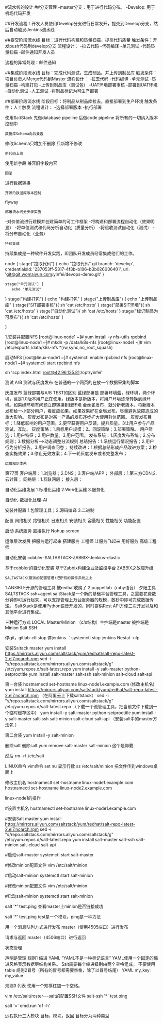 #流水线的设计
##分支管理
-master分支：用于进行代码分布。
-Develop:	用于机场代码开发


##开发流程
1.开发人员使用Develop分支进行日常发开，提交到Develop分支，然后自动触发Jenkins流水线



##提交阶段流水线
目标：进行代码构建和质量扫描，提高代码质量
触发条件：开发push代码到develop分支
流程设计：
-拉去代码
-代码编译
-单元测试
-代码质量扫描
-邮件通知开发人员

流程的异常处理：邮件通知




##集成阶段流水线
目标：完成代码测试，生成制品，并上传到制品库
触发条件：项目负责人Merge代码到Master
流程设计：
-拉去代码
-代码编译
-单元测试
-质量扫描
-构建打包 
-上传到制品库（测试包）
-UAT环境部署审核
-部署到UAT环境
-自动化测试
-人工测试
-将制品标记为可生产部署





##部署阶段流水线
阶段目标：将制品从制品库拉去，直接部署到生产环境
触发条件：人工触发
流程设计：
-选择部署版本
-执行部署

使用SaltStack 
先做database pipeline 后做code pipeline
将所有的一切纳入版本控制中


	数据库Schema向后兼容
修改Schema只增加不删除
只新增不修改

	新代码上线
使用新字段
兼容旧字段内容

	回滚
进行数据转换


	开源的数据库版本控制
flyway

	部署流水线分步骤实施
-对价值流进行建模并创建简单的可工作框架
-将构建和部署流程自动化（效果明显）
-将单位测试和代码分析自动化（质量分析）
-将验收测试自动化（测试）
-将分布自动化（业务）



	持续集成
持续集成是一种软件开发实践，即团队开发成员经常集成他们的工作。







node {
   stage("拉取代码") {
       echo "拉取代码"
       git branch: 'develop', credentialsId: '237053ff-5317-4f3b-b106-b3b026006401', url: 'git@git.womaiyun.com:yinfei/devops-demo.git'
   }
   
    stage("单元测试") {
       echo "单元测试"
   }
   stage("构建打包") {
       echo "构建打包"
   }
   stage("上传制品库") {
       echo "上传制品库"
   }
   stage("SIT部署审核"){
       sh 'cat /etc/hosts'
   }
   stage("部署SIT环境"){
       sh 'cat /etc/hosts'
   }
   stage("自动化测试"){
       sh 'cat /etc/hosts'
   }
   stage("标记制品为可发布"){
       sh 'cat /etc/hosts'
   }
   
}



1.安装并配置NFS
[root@linux-node1 ~]# yum install -y nfs-utils rpcbind
[root@linux-node1 ~]# mkdir -p /data/k8s-nfs
[root@linux-node1 ~]# vim /etc/exports
/data/k8s-nfs *(rw,sync,no_root_squash)

启动NFS
[root@linux-node1 ~]# systemctl enable rpcbind nfs
[root@linux-node1 ~]# systemctl start rpcbind nfs


 sh 'scp index.html root@42.96.135.81:/opt/yinfei'

测试
A/B 测试与灰度发布
在普通的一个网页的在放一个数据采集的脚本

灰度发布
蓝绿部署与A/B TEST的区别
蓝绿部署是 部署环境蓝，绿环境，两个环境，蓝是1.0版本用户正在使用。绿版本是新版本，将用户环境逐渐转换到绿环境。如果绿环境有问题立即转换到绿环境
金丝雀发布，就分新老版本，将新版本发布给一小部分用户，看反应如果，如果效果好在全局发布。尽量避免故障造成的重大影响。
灰度发布是对某一产品的发布逐步扩大使用群体范围。
灰度发布目标：1.降低影响的用户范围。2.更早获得用户反馈，提升质量。3让用户参与产品测试，互动。
灰度策略：1.目标用户规模；2。回滚策略；3.部署策略。
用户筛选：1.用户特征；2.用户数量。3.用户范围。
发布系统：1.灰度发布系统；2.分布规则；3.数据分析-->动态调整分流规则
总结报告：1.系统运行情况报告；2.用户行为分析报告。3.用户调查问卷；
持续改进：1.根据总结形成产品改进方案；2.检查实施效果；3.停止无效方案；4.下一轮灰度发布或者完整发布；




	运维知识体系
第77页
客户端层：1.浏览器；2.DNS；3.客户端/APP；
外部层：1.第三方CDN;2.云计算；
网络层：1.互联网层；
接入层：



自动化运维发展
1.标准化运维
2.Web化运维
3.服务化



自动化-数据化处理-AI


安装并配置
1.包管理工具；2.源码编译 3.二进制

配置
网络相关
路径相关
日志相关
安装相关
容量相关
性能相关
功能配置

启动
系统服务
直接执行
Nohup
screen





运维层次发展
把服务运行起来 搭建服务 工程师
让服务飞起来	用好服务	高级工程师

自动化安装
cobbler-SALTASTACK-ZABBIX-Jenkins-elastic  

基于cobbler的自动化安装
基于Zabbix构建企业及监控平台
ZABBIX之故障升级




	SALTASTACK(服务的配置管理)把所有的操作系统之上
1.ANSIBLE开源的管理工具 被redhat收购了  2.puppetlab（ruby语音） 夕阳工具
SALTSTACK ssh+agent	
saltStack是一个新的基础平台管理工具，之需要花费数分钟即可运行起来，可以支撑管理上万台服务器的规模，数秒中即可完成数据传递。
SaltStack是使用Python语音开发的，同时提供Rest API方便二次开发以及和其他平台进行集成。

三种运行方式
LOCAL
Master/Minion （c/s结构）主控端是master 被控端是Minion
Salt SSH  



停git，gitlab-ctl stop
停jenkins ：systemctl stop jenkins 
Nestat -nlp


安装Saltack master
yum install https://mirrors.aliyun.com/saltstack/yum/redhat/salt-repo-latest-2.el7.noarch.rpm
sed -i "s/repo.saltstack.com/mirrors.aliyun.com\/saltstack/g" /etc/yum.repos.d/salt-latest.repo
yum install -y salt-master python-setproctitle
yum install salt-master salt-ssh salt-minion salt-cloud salt-api

第一台装
hostnamectl set-hostname linux-node1.example.com	(修改主机名)
yum install https://mirrors.aliyun.com/saltstack/yum/redhat/salt-repo-latest-2.el7.noarch.rpm  （在阿里云上下载saltstack）
sed -i "s/repo.saltstack.com/mirrors.aliyun.com\/saltstack/g" /etc/yum.repos.d/salt-latest.repo （下载一个流管理工具，把当前文件下载到一个临时缓存区中）
yum install -y salt-master python-setproctitle
yum install -y salt-master salt-ssh salt-minion salt-cloud salt-api   （安装salt中的master方法包 ）


第二台装
yum install -y  salt-minion



删除salt 
删除salt
yum remove salt-master salt-minion 这个是卸载

然后  rm -rf /etc/salt





LINUX命令
vim命令
set nu 显示行数
sz /etc/salt/minion 把文件传到windows桌面上

修改主机名
hostnamectl set-hostname linux-node1.example.com
hostnamectl set-hostname linux-node2.example.com




linux-node1的操作

#设置主机名
hostnamectl set-hostname linux-node1.example.com

#安装Salt master
yum install https://mirrors.aliyun.com/saltstack/yum/redhat/salt-repo-latest-2.el7.noarch.rpm
sed -i "s/repo.saltstack.com/mirrors.aliyun.com\/saltstack/g" /etc/yum.repos.d/salt-latest.repo
yum install salt-master salt-ssh salt-minion salt-cloud salt-api

#启动salt-master
systemctl start salt-master

#修改minion配置文件
vim /etc/salt/minion

#启动salt-minion
systemctl start salt-minion




#修改minion配置文件
vim /etc/salt/minion

#启动salt-minion
systemctl start salt-minion






salt '*' test.ping 查看master上minion是否链接成功

salt '*' test.ping  test是一个模块，ping是一种方法


用一个消息队列方式进行发布
master（使用4505端口）进行发布


请求与返回
master（4506端口）进行返回


状态管理



声明是管理
规则1 缩进
YAML “YAML不是一种标记语言”
YAML使用一个固定的缩进风格表示数据层结构关系。
Salt需要每个缩进级别由两个空格组成。
不要使用table
规则2冒号（所有的冒号都需要空格，除了以冒号结尾）
YAML my_key: my_value

规则3 列表 使用一个短横杠加一个空格。


vim /etc/salt/roster---salt的配置SSH文件
salt-ssh  '*' test.ping


salt '×' cmd.run 'df -h'



远程执行三大模块
目标，模块，返回
目标分为两种类型
